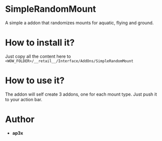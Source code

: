# SimpleRandomMount

A simple a addon that randomizes mounts for aquatic, flying and ground.

# How to install it?

Just copy all the content here to `<WOW_FOLDER>/__retail__/Interface/AddOns/SimpleRandomMount`

# How to use it?

The addon will self create 3 addons, one for each mount type. Just push it to your action bar.

# Author

* **ap3x**
